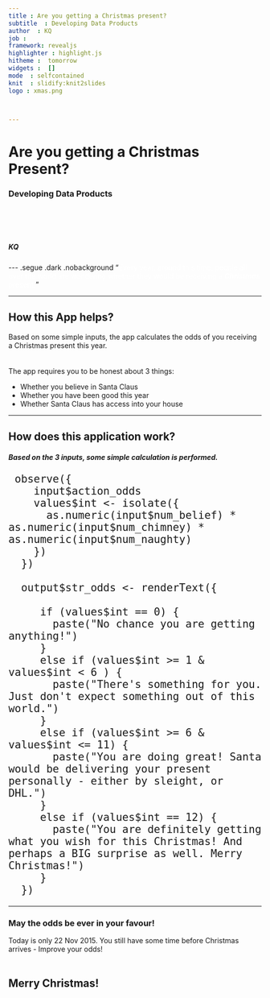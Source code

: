 ```yaml
---
title : Are you getting a Christmas present?
subtitle  : Developing Data Products
author  : KQ
job : 
framework: revealjs
highlighter : highlight.js
hitheme :  tomorrow
widgets :  []
mode  : selfcontained
knit  : slidify:knit2slides
logo : xmas.png



--- 
```

# Are you getting a Christmas Present?
### Developing Data Products
<br><br><br>
##### KQ

---  .segue .dark .nobackground
<q><font color="white">Every year, around this time, people all over the world are wondering whether they would be receiving a <b><i>Christmas</i></b> present.</font></q>

---  
## How this App helps?
Based on some simple inputs, the app calculates the odds of you receiving a Christmas present this year.
<br><br><br>
The app requires you to be honest about 3 things:
- Whether you believe in Santa Claus
- Whether you have been good this year
- Whether Santa Claus has access into your house

---
## How does this application work?
##### Based on the 3 inputs, some simple calculation is performed.

<font size=5>

```
 observe({
    input$action_odds
    values$int <- isolate({
      as.numeric(input$num_belief) * as.numeric(input$num_chimney) * as.numeric(input$num_naughty)
    })
  })
 
  output$str_odds <- renderText({

     if (values$int == 0) {
       paste("No chance you are getting anything!")
     }
     else if (values$int >= 1 & values$int < 6 ) {
       paste("There's something for you. Just don't expect something out of this world.")
     }
     else if (values$int >= 6 & values$int <= 11) {
       paste("You are doing great! Santa would be delivering your present personally - either by sleight, or DHL.")
     }
     else if (values$int == 12) {
       paste("You are definitely getting what you wish for this Christmas! And perhaps a BIG surprise as well. Merry Christmas!")
     }
  })

```
</font>


--- 
### May the odds be ever in your favour!

Today is only 22 Nov 2015. 
You still have some time before Christmas arrives - Improve your odds!
<br><br>

## Merry Christmas!


